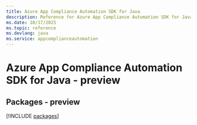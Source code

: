 ```yaml
---
title: Azure App Compliance Automation SDK for Java
description: Reference for Azure App Compliance Automation SDK for Java
ms.date: 10/17/2025
ms.topic: reference
ms.devlang: java
ms.service: appcomplianceautomation
---
```

# Azure App Compliance Automation SDK for Java - preview
## Packages - preview
[!INCLUDE [packages](app-compliance-automation-index.md)]